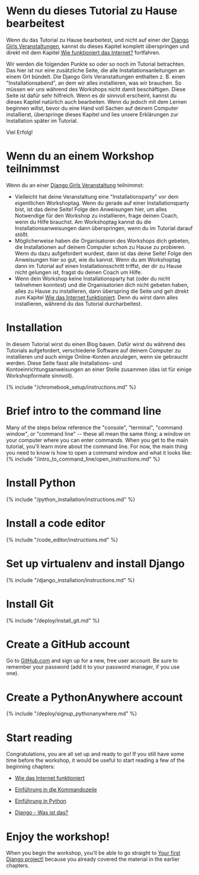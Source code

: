 # Wenn du dieses Tutorial zu Hause bearbeitest

Wenn du das Tutorial zu Hause bearbeitest, und nicht auf einer der [Django Girls Veranstaltungen](https://djangogirls.org/events/), kannst du dieses Kapitel komplett überspringen und direkt mit dem Kapitel [Wie funktioniert das Internet?](../how_the_internet_works/README.md) fortfahren.

Wir werden die folgenden Punkte so oder so noch im Tutorial betrachten. Das hier ist nur eine zusätzliche Seite, die alle Installationsanleitungen an einem Ort bündelt. Die Django Girls Veranstaltungen enthalten z. B. einen "Installationsabend", an dem wir alles installieren, was wir brauchen. So müssen wir uns während des Workshops nicht damit beschäftigen. Diese Seite ist dafür sehr hilfreich. Wenn es dir sinnvoll erscheint, kannst du dieses Kapitel natürlich auch bearbeiten. Wenn du jedoch mit dem Lernen beginnen willst, bevor du eine Hand voll Sachen auf deinem Computer installierst, überspringe dieses Kapitel und lies unsere Erklärungen zur Installation später im Tutorial.

Viel Erfolg!

# Wenn du an einem Workshop teilnimmst

Wenn du an einer [Django Girls Veranstaltung](https://djangogirls.org/events/) teilnimmst:

* Vielleicht hat deine Veranstaltung eine "Installationsparty" vor dem eigentlichen Workshoptag. Wenn du gerade auf einer Installationsparty bist, ist das deine Seite! Folge den Anweisungen hier, um alles Notwendige für den Workshop zu installieren, frage deinen Coach, wenn du Hilfe brauchst. Am Workshoptag kannst du die Installationsanweisungen dann überspringen, wenn du im Tutorial darauf stößt.
* Möglicherweise haben die Organisatoren des Workshops dich gebeten, die Installationen auf deinem Computer schon zu Hause zu probieren. Wenn du dazu aufgefordert wurdest, dann ist das deine Seite! Folge den Anweisungen hier so gut, wie du kannst. Wenn du am Workshoptag dann im Tutorial auf einen Installationsschritt triffst, der dir zu Hause nicht gelungen ist, fragst du deinen Coach um Hilfe.
* Wenn dein Workshop keine Installationsparty hat (oder du nicht teilnehmen konntest) und die Organisatorien dich nicht gebeten haben, alles zu Hause zu installieren, dann überspring die Seite und geh direkt zum Kapitel [Wie das Internet funktioniert](../how_the_internet_works/README.md). Denn du wirst dann alles installieren, während du das Tutorial durcharbeitest.

# Installation

In diesem Tutorial wirst du einen Blog bauen. Dafür wirst du während des Tutorials aufgefordert, verschiedene Software auf deinem Computer zu installieren und auch einige Online-Konten anzulegen, wenn sie gebraucht werden. Diese Seite fasst alle Installations- und Kontoeinrichtungsanweisungen an einer Stelle zusammen (das ist für einige Workshopformate sinnvoll).

<!--sec data-title="Chromebook setup (if you're using one)"
data-id="chromebook_setup" data-collapse=true ces--> {% include "/chromebook_setup/instructions.md" %} 

<!--endsec-->

# Brief intro to the command line

Many of the steps below reference the "console", "terminal", "command window", or "command line" -- these all mean the same thing: a window on your computer where you can enter commands. When you get to the main tutorial, you'll learn more about the command line. For now, the main thing you need to know is how to open a command window and what it looks like: {% include "/intro_to_command_line/open_instructions.md" %}

# Install Python

{% include "/python_installation/instructions.md" %}

# Install a code editor

{% include "/code_editor/instructions.md" %}

# Set up virtualenv and install Django

{% include "/django_installation/instructions.md" %}

# Install Git

{% include "/deploy/install_git.md" %}

# Create a GitHub account

Go to [GitHub.com](https://www.github.com) and sign up for a new, free user account. Be sure to remember your password (add it to your password manager, if you use one).

# Create a PythonAnywhere account

{% include "/deploy/signup_pythonanywhere.md" %}

# Start reading

Congratulations, you are all set up and ready to go! If you still have some time before the workshop, it would be useful to start reading a few of the beginning chapters:

* [Wie das Internet funktioniert](../how_the_internet_works/README.md)

* [Einführung in die Kommandozeile](../intro_to_command_line/README.md)

* [Einführung in Python](../python_introduction/README.md)

* [Django - Was ist das?](../django/README.md)

# Enjoy the workshop!

When you begin the workshop, you'll be able to go straight to [Your first Django project!](../django_start_project/README.md) because you already covered the material in the earlier chapters.